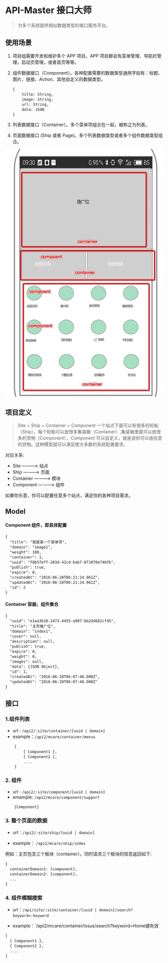 # API-Master 接口大师
> 为多个系统提供相似数据类型的接口服务平台。

## 使用场景
1. 项目组需要开发和维护多个 APP 项目，APP 项目都会有菜单管理、导航栏管理，启动页管理，或者首页等等。
2. 组件数据接口（Component）。各种配置需要的数据类型通用字段有：标题、图片、链接、Action、其他自定义的数据类型。

    ```
    {
        title: String,
        image: String,
        url: String,
        data: JSON
    }
    ```
3. 列表数据接口（Container）。多个菜单项组合在一起，被称之为列表。
4. 页面数据接口 (Ship 或者 Page)。多个列表数据类型或者多个组件数据类型组合。

![](media/14667330868492/14670956198806.jpg)

## 项目定义
> Site + Ship + Container + Component
一个站点下面可以有很多的轮船（Ship），每个轮船可以放很多集装箱（Container）,集装箱里面可以放很多的货物（Component），Component 可以自定义，就是说你可以放任意的货物。这种模型就可以满足绝大多数的系统配置要求。

对应关系:
* Site ————> 站点
* Ship ————> 页面
* Container ————> 模块
* Component ————> 组件

如果你乐意，你可以配置任意多个站点，满足你的各种项目需求。

## Model
#### Component 组件，即具体配置

```
{
  "title": "我是某一个菜单项",
  "domain": "image1",
  "weight": 100,
  "container": 1,
  "uuid": "f8b5feff-203d-42cd-bab7-871070ef46fb",
  "publish": true,
  "expire": 0,
  "createdAt": "2016-06-28T06:21:24.961Z",
  "updatedAt": "2016-06-28T06:21:24.961Z",
  "id": 2
}
```
#### Container 容器，组件集合

```
{
  "uuid": "e1aa3b18-2473-4455-a997-bb2d4682cf45",
  "title": "主页推广位",
  "domain": "index1",
  "cover": null,
  "description": null,
  "publish": true,
  "expire": 0,
  "weight": 0,
  "images": null,
  "data": {JSON Object},
  "id": 1,
  "createdAt": "2016-06-28T06:07:48.000Z",
  "updatedAt": "2016-06-28T06:07:48.000Z"
}
```

## 接口
### 1.组件列表
* url : `/api2/:site/container/[uuid | domain]`
* example：`/api2/mcare/container/menus`

```
    [
        { Component1 },
        { Component2 },
        ....
    ]
```

### 2. 组件

* url : `/api2/:site/component/[uuid | domain]`
* emample: `/api2/mcare/component/support`

```
    {Component}
```
### 3. 整个页面的数据
* url：`/api2/:site/ship/[uuid | domain]`

* example： `/api2/mcare/ship/index`

例如：主页包含三个板块（container）。同时请求三个板块的信息返回如下:

```
{
  containerDomain1: [component],
  containerDomain2: [component],
  ...
}
```

### 4. 组件模糊搜索
* url：`/api/site/:site/container/[uuid | domain]/search?keyword=:keyword`

* example：`/api2/mcare/container/issus/search?keyword=Home键失效

```
[
  { Component1 },
  { Component2 },
  ....
]
```

